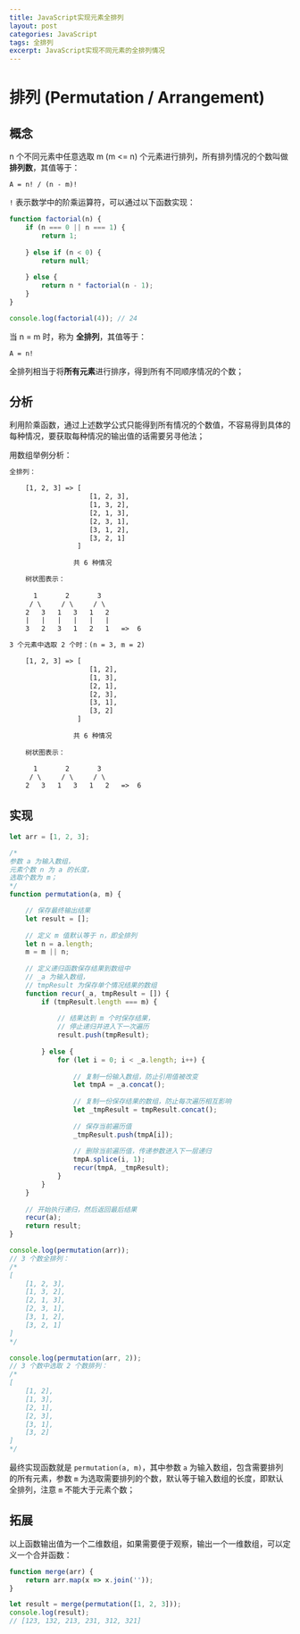 ```yaml
---
title: JavaScript实现元素全排列
layout: post
categories: JavaScript
tags: 全排列
excerpt: JavaScript实现不同元素的全排列情况
---
```

# 排列 (Permutation / Arrangement)

## 概念
n 个不同元素中任意选取 m (m <= n) 个元素进行排列，所有排列情况的个数叫做 **排列数**，其值等于：
```
A = n! / (n - m)!
```

`!` 表示数学中的阶乘运算符，可以通过以下函数实现：
```js
function factorial(n) {
    if (n === 0 || n === 1) {
        return 1;
        
    } else if (n < 0) {
        return null;
        
    } else {
        return n * factorial(n - 1);
    }
}

console.log(factorial(4)); // 24
```

当 n = m 时，称为 **全排列**，其值等于：
```    
A = n!
```    

全排列相当于将**所有元素**进行排序，得到所有不同顺序情况的个数；

## 分析

利用阶乘函数，通过上述数学公式只能得到所有情况的个数值，不容易得到具体的每种情况，要获取每种情况的输出值的话需要另寻他法；

用数组举例分析：
```txt
全排列：

    [1, 2, 3] => [              
                    [1, 2, 3], 
                    [1, 3, 2], 
                    [2, 1, 3], 
                    [2, 3, 1], 
                    [3, 1, 2], 
                    [3, 2, 1]
                 ]
                
                共 6 种情况

    树状图表示：
    
      1       2       3
     / \     / \     / \
    2   3   1   3   1   2
    |   |   |   |   |   |
    3   2   3   1   2   1   =>  6 

3 个元素中选取 2 个时：(n = 3, m = 2)

    [1, 2, 3] => [              
                    [1, 2], 
                    [1, 3], 
                    [2, 1], 
                    [2, 3], 
                    [3, 1], 
                    [3, 2]
                 ]
                
                共 6 种情况
    
    树状图表示：
    
      1       2       3
     / \     / \     / \
    2   3   1   3   1   2   =>  6

```

## 实现

```js
let arr = [1, 2, 3];

/*
参数 a 为输入数组，
元素个数 n 为 a 的长度，
选取个数为 m；
*/
function permutation(a, m) {

    // 保存最终输出结果
    let result = [];
    
    // 定义 m 值默认等于 n，即全排列
    let n = a.length;
    m = m || n;
    
    // 定义递归函数保存结果到数组中
    // _a 为输入数组，
    // tmpResult 为保存单个情况结果的数组
    function recur(_a, tmpResult = []) {
        if (tmpResult.length === m) {
        
            // 结果达到 m 个时保存结果，
            // 停止递归并进入下一次遍历
            result.push(tmpResult);
            
        } else {
            for (let i = 0; i < _a.length; i++) {
                
                // 复制一份输入数组，防止引用值被改变
                let tmpA = _a.concat();
            
                // 复制一份保存结果的数组，防止每次遍历相互影响
                let _tmpResult = tmpResult.concat();
                
                // 保存当前遍历值
                _tmpResult.push(tmpA[i]);
                
                // 删除当前遍历值，传递参数进入下一层递归
                tmpA.splice(i, 1);
                recur(tmpA, _tmpResult);
            }
        }
    }
    
    // 开始执行递归，然后返回最后结果
    recur(a);
    return result;
}

console.log(permutation(arr));
// 3 个数全排列：
/*
[              
    [1, 2, 3], 
    [1, 3, 2], 
    [2, 1, 3], 
    [2, 3, 1], 
    [3, 1, 2], 
    [3, 2, 1]
]
*/

console.log(permutation(arr, 2));
// 3 个数中选取 2 个数排列：
/*
[              
    [1, 2], 
    [1, 3], 
    [2, 1], 
    [2, 3], 
    [3, 1], 
    [3, 2]
]
*/
```

最终实现函数就是 `permutation(a, m)`，其中参数 `a` 为输入数组，包含需要排列的所有元素，参数 `m` 为选取需要排列的个数，默认等于输入数组的长度，即默认全排列，注意 `m` 不能大于元素个数；

## 拓展

以上函数输出值为一个二维数组，如果需要便于观察，输出一个一维数组，可以定义一个合并函数：
```js
function merge(arr) {
    return arr.map(x => x.join(''));
}

let result = merge(permutation([1, 2, 3]));
console.log(result);
// [123, 132, 213, 231, 312, 321]
```